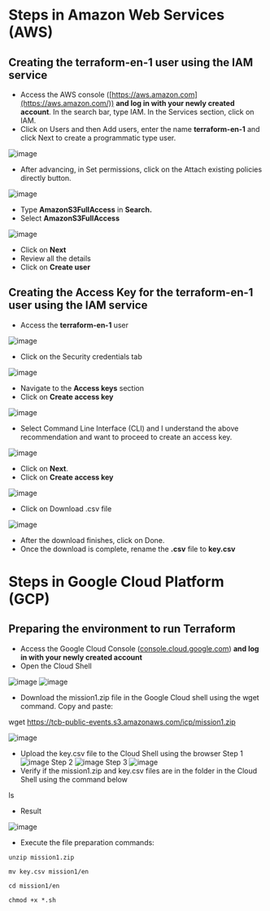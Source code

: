 # Steps in Amazon Web Services (AWS)

## Creating the terraform-en-1 user using the IAM service

- Access the AWS console ([https://aws.amazon.com](https://aws.amazon.com/)) **and log in with your newly created account**. In the search bar, type IAM. In the Services section, click on IAM.
- Click on Users and then Add users, enter the name **terraform-en-1** and click Next to create a programmatic type user.

![image](https://github.com/gaiyejumo/MULTICLOUD-PROJECT1/assets/41402706/1b5f0a8b-4f67-4e48-9e68-0ac98a6b3a37)

- After advancing, in Set permissions, click on the Attach existing policies directly button.

![image](https://github.com/gaiyejumo/MULTICLOUD-PROJECT1/assets/41402706/6bf9a15f-3e6f-453a-8dc4-0678ca758c9b)

- Type **AmazonS3FullAccess** in **Search.**
- Select **AmazonS3FullAccess**

![image](https://github.com/gaiyejumo/MULTICLOUD-PROJECT1/assets/41402706/5094cc15-d191-4853-9bc6-7b91499ee77e)

- Click on **Next**
- Review all the details
- Click on **Create user**

## Creating the Access Key for the terraform-en-1 user using the IAM service

- Access the **terraform-en-1** user

![image](https://github.com/gaiyejumo/MULTICLOUD-PROJECT1/assets/41402706/133a717b-f434-4d98-8f6c-3f2e2ac01aac)

- Click on the Security credentials tab

![image](https://github.com/gaiyejumo/MULTICLOUD-PROJECT1/assets/41402706/feba1499-7be2-47a9-a99c-2f3a04b4e26d)

- Navigate to the **Access keys** section
- Click on **Create access key**

![image](https://github.com/gaiyejumo/MULTICLOUD-PROJECT1/assets/41402706/250c863e-422d-4e00-b38a-db7d4cc99657)

- Select Command Line Interface (CLI) and I understand the above recommendation and want to proceed to create an access key.

![image](https://github.com/gaiyejumo/MULTICLOUD-PROJECT1/assets/41402706/5e963272-7e2b-41b0-9988-2dd4ca98914b)

- Click on **Next**.
- Click on **Create access key**
  
![image](https://github.com/gaiyejumo/MULTICLOUD-PROJECT1/assets/41402706/d9ef6e3f-060a-4583-81b7-d43e30c87352)

- Click on Download .csv file

![image](https://github.com/gaiyejumo/MULTICLOUD-PROJECT1/assets/41402706/23f88e38-bb83-4435-a1ad-68b7d0f75fcd)

- After the download finishes, click on Done.
- Once the download is complete, rename the **.csv** file to **key.csv**

# Steps in Google Cloud Platform (GCP)

## Preparing the environment to run Terraform

- Access the Google Cloud Console ([console.cloud.google.com](http://console.cloud.google.com/)) **and log in with your newly created account**
- Open the Cloud Shell

![image](https://github.com/gaiyejumo/MULTICLOUD-PROJECT1/assets/41402706/670f60f6-a22d-4234-92cb-fb70c3f0c74e)
![image](https://github.com/gaiyejumo/MULTICLOUD-PROJECT1/assets/41402706/52e3cd1e-fea1-4b9a-9f7c-ba1a5f95b0f7)

- Download the mission1.zip file in the Google Cloud shell using the wget command. Copy and paste:
  
wget https://tcb-public-events.s3.amazonaws.com/icp/mission1.zip

![image](https://github.com/gaiyejumo/MULTICLOUD-PROJECT1/assets/41402706/77f2f80c-f8c6-4013-89ab-95d8162b3862)

- Upload the key.csv file to the Cloud Shell using the browser
Step 1
![image](https://github.com/gaiyejumo/MULTICLOUD-PROJECT1/assets/41402706/9a133300-145e-4371-857c-93905cbd86de)
Step 2
![image](https://github.com/gaiyejumo/MULTICLOUD-PROJECT1/assets/41402706/0eb64af8-cdfc-4e80-b4fe-76953fd77a52)
Step 3
![image](https://github.com/gaiyejumo/MULTICLOUD-PROJECT1/assets/41402706/404ff8c9-f6a7-47a6-b8fd-75bc8b12ab84)
- Verify if the mission1.zip and key.csv files are in the folder in the Cloud Shell using the command below

ls

- Result

![image](https://github.com/gaiyejumo/MULTICLOUD-PROJECT1/assets/41402706/71d0f145-529d-4b41-a2a1-a30e1a5777cc)

- Execute the file preparation commands:
```
unzip mission1.zip

```

```
mv key.csv mission1/en

```

```
cd mission1/en

```

```
chmod +x *.sh
```

